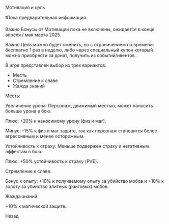  Мотивация и цель

❗️Пока предварительная информация.

Важно
Бонусы от Мотивации пока не включены, ожидается в конце апреля / мая марта 2025.

Важно
Цель можно будет сменить, но с ограничением по времени: бесплатно 1 раз в неделю, либо через специальный купон который можно приобрести за донат, получить из событий/ивентов.

В игре представлен выбор из трех вариантов:

- Месть
- Стремление к славе
- Жажда знаний

Месть:

Увеличение урона: Персонаж, движимый местью, может наносить больше урона в бою.

Плюс: +20% к наносимому урону (физ и маг).

Минус: -15% к физ и маг защите, так как персонаж становится более агрессивным и менее осторожным.

Устойчивость к страху: Меньше подвержен страху и негативным эффектам в бою.

Плюс: +50% устойчивость к страху (PVE).

Стремление к славе:

Бонус к опыту: +10% к получаемому опыту за убийство мобов и +10% к золоту за убийство элитных (ранговых) мобов.

Жажда знаний:

+10% к магической защите.

Назад

